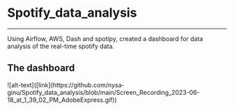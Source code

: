 # Spotify_data_analysis
<hr>
<p>Using Airflow, AWS, Dash and spotipy, created a dashboard for data analysis of the real-time spotify data.</p>

<h2>The dashboard</h2>
![alt-text]([link](https://github.com/nysa-ginu/Spotify_data_analysis/blob/main/Screen_Recording_2023-06-18_at_1_39_02_PM_AdobeExpress.gif))
